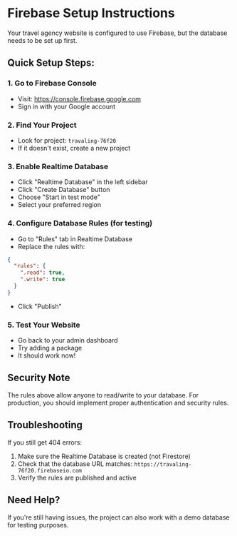 # Firebase Setup Instructions

Your travel agency website is configured to use Firebase, but the database needs to be set up first.

## Quick Setup Steps:

### 1. Go to Firebase Console
- Visit: https://console.firebase.google.com
- Sign in with your Google account

### 2. Find Your Project
- Look for project: `travaling-76f20`
- If it doesn't exist, create a new project

### 3. Enable Realtime Database
- Click "Realtime Database" in the left sidebar
- Click "Create Database" button
- Choose "Start in test mode" 
- Select your preferred region

### 4. Configure Database Rules (for testing)
- Go to "Rules" tab in Realtime Database
- Replace the rules with:
```json
{
  "rules": {
    ".read": true,
    ".write": true
  }
}
```
- Click "Publish"

### 5. Test Your Website
- Go back to your admin dashboard
- Try adding a package
- It should work now!

## Security Note
The rules above allow anyone to read/write to your database. For production, you should implement proper authentication and security rules.

## Troubleshooting
If you still get 404 errors:
1. Make sure the Realtime Database is created (not Firestore)
2. Check that the database URL matches: `https://travaling-76f20.firebaseio.com`
3. Verify the rules are published and active

## Need Help?
If you're still having issues, the project can also work with a demo database for testing purposes.